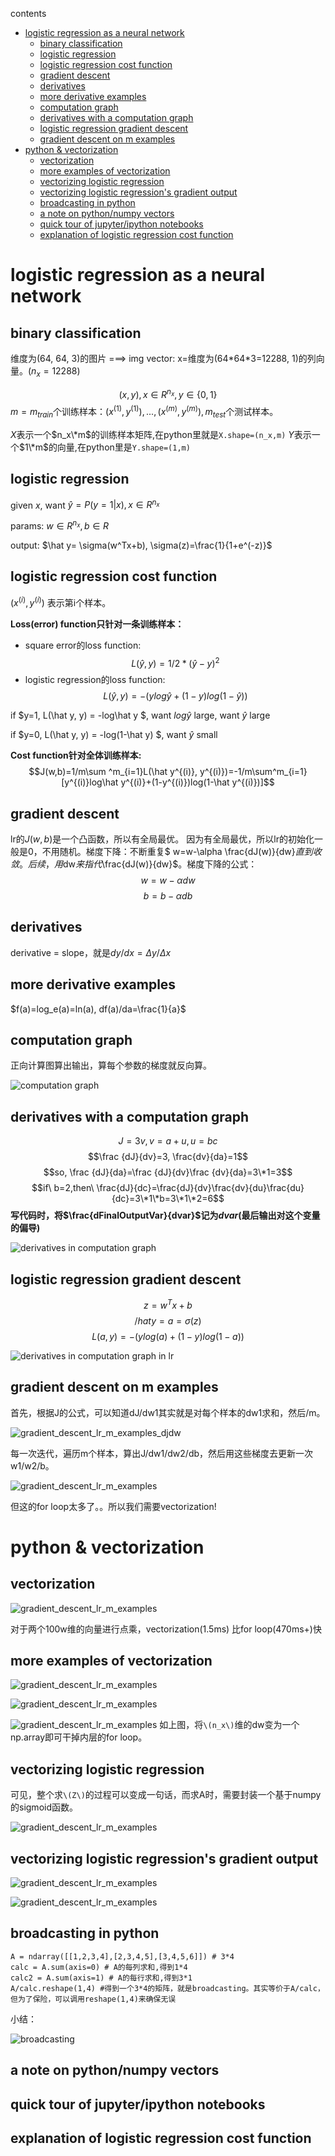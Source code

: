 contents

* [logistic regression as a neural network](#logistic-regression-as-a-neural-network)
  * [binary classification](#binary-classification)
  * [logistic regression](#logistic-regression)
  * [logistic regression cost function](#logistic-regression-cost-function)
  * [gradient descent](#gradient-descent)
  * [derivatives](#derivatives)
  * [more derivative examples](#more-derivative-examples)
  * [computation graph](#computation-graph)
  * [derivatives with a computation graph](#derivatives-with-a-computation-graph)
  * [logistic regression gradient descent](#logistic-regression-gradient-descent)
  * [gradient descent on m examples](#gradient-descent-on-m-examples)
* [python &amp; vectorization](#python--vectorization)
  * [vectorization](#vectorization)
  * [more examples of vectorization](#more-examples-of-vectorization)
  * [vectorizing logistic regression](#vectorizing-logistic-regression)
  * [vectorizing logistic regression's gradient output](#vectorizing-logistic-regressions-gradient-output)
  * [broadcasting in python](#broadcasting-in-python)
  * [a note on python/numpy vectors](#a-note-on-pythonnumpy-vectors)
  * [quick tour of jupyter/ipython notebooks](#quick-tour-of-jupyteripython-notebooks)
  * [explanation of logistic regression cost function](#explanation-of-logistic-regression-cost-function)


# logistic regression as a neural network

## binary classification

维度为(64, 64, 3)的图片 ===> img vector: x=维度为(64\*64\*3=12288, 1)的列向量。($n_x=12288$)

$$ (x,y), x \in R^{n_x}, y \in \{0,1\} $$
$m=m_{train}$个训练样本：${(x^{(1)}, y^{(1)}), ..., (x^{(m)}, y^{(m)})}, m_{test}$个测试样本。

$X$表示一个$n_x\*m$的训练样本矩阵,在python里就是```X.shape=(n_x,m)```
$Y$表示一个$1\*m$的向量,在python里是```Y.shape=(1,m)```

## logistic regression

given $x$, want $\hat y=P(y=1|x), x \in R^{n_x}$

params: $w \in R^{n_x}, b \in R$

output: $\hat y= \sigma(w^Tx+b), \sigma(z)=\frac{1}{1+e^(-z)}$

## logistic regression cost function

$(x^(i),y^(i))$ 表示第i个样本。

**Loss(error) function只针对一条训练样本：**

+ square error的loss function:
$$L(\hat y, y)=1/2*(\hat y - y)^2$$
+ logistic regression的loss function: 
$$L(\hat y, y)=-(ylog\hat y+(1-y)log(1-\hat y))$$

if $y=1, L(\hat y, y) = -log\hat y $, want $log\hat y$ large, want $\hat y$ large

if $y=0, L(\hat y, y) = -log(1-\hat y) $, want $\hat y$ small

**Cost function针对全体训练样本:**
$$J(w,b)=1/m\sum ^m_{i=1}L(\hat y^{(i)}, y^{(i)})=-1/m\sum^m_{i=1}[y^{(i)}log\hat y^{(i)}+(1-y^{(i)})log(1-\hat y^{(i)})]$$

## gradient descent

lr的$J(w,b)$是一个凸函数，所以有全局最优。 因为有全局最优，所以lr的初始化一般是0，不用随机。梯度下降：不断重复$ w=w-\alpha \frac{dJ(w)}{dw}$直到收敛。后续，用$dw$来指代$\frac{dJ(w)}{dw}$。梯度下降的公式：
$$w=w-\alpha dw$$
$$b=b-\alpha db$$

## derivatives

derivative = slope，就是$dy/dx=\Delta y/\Delta x$

## more derivative examples

$f(a)=log_e(a)=ln(a), df(a)/da=\frac{1}{a}$

## computation graph

正向计算图算出输出，算每个参数的梯度就反向算。

![computation graph](https://raw.githubusercontent.com/daiwk/dl.ai/master/c1/imgs/computation%20graph.png)

## derivatives with a computation graph
$$J=3v,v=a+u,u=bc$$
$$\frac {dJ}{dv}=3, \frac{dv}{da}=1$$
$$so, \frac {dJ}{da}=\frac {dJ}{dv}\frac {dv}{da}=3\*1=3$$
$$if\ b=2,then\ \frac{dJ}{dc}=\frac{dJ}{dv}\frac{dv}{du}\frac{du}{dc}=3\*1\*b=3\*1\*2=6$$
**写代码时，将$\frac{dFinalOutputVar}{dvar}$记为$dvar$(最后输出对这个变量的偏导)**

![derivatives in computation graph](https://raw.githubusercontent.com/daiwk/dl.ai/master/c1/imgs/computation%20graph-derivatives.png)

## logistic regression gradient descent

$$z=w^Tx+b$$
$$/hat y=a=\sigma (z)$$
$$L(a,y)=-(ylog(a)+(1-y)log(1-a))$$

![derivatives in computation graph in lr](https://raw.githubusercontent.com/daiwk/dl.ai/master/c1/imgs/computation%20graph-derivatives-lr.png)

## gradient descent on m examples

首先，根据J的公式，可以知道dJ/dw1其实就是对每个样本的dw1求和，然后/m。

![gradient_descent_lr_m_examples_djdw](https://raw.githubusercontent.com/daiwk/dl.ai/master/c1/imgs/gradient_descent_lr_m_examples_djdw.png)

每一次迭代，遍历m个样本，算出J/dw1/dw2/db，然后用这些梯度去更新一次w1/w2/b。

![gradient_descent_lr_m_examples](https://raw.githubusercontent.com/daiwk/dl.ai/master/c1/imgs/gradient_descent_lr_m_examples.png)

但这的for loop太多了。。所以我们需要vectorization!

# python & vectorization

## vectorization

![gradient_descent_lr_m_examples](https://raw.githubusercontent.com/daiwk/dl.ai/master/c1/imgs/vectorization-1.png)

对于两个100w维的向量进行点乘，vectorization(1.5ms) 比for loop(470ms+)快

## more examples of vectorization

![gradient_descent_lr_m_examples](https://raw.githubusercontent.com/daiwk/dl.ai/master/c1/imgs/vectorization-2.png)

![gradient_descent_lr_m_examples](https://raw.githubusercontent.com/daiwk/dl.ai/master/c1/imgs/vectorization-3.png)

![gradient_descent_lr_m_examples](https://raw.githubusercontent.com/daiwk/dl.ai/master/c1/imgs/vectorization-lr.png)
如上图，将`\(n_x\)`维的dw变为一个np.array即可干掉内层的for loop。

## vectorizing logistic regression

可见，整个求`\(Z\)`的过程可以变成一句话，而求A时，需要封装一个基于numpy的sigmoid函数。

![gradient_descent_lr_m_examples](https://raw.githubusercontent.com/daiwk/dl.ai/master/c1/imgs/vectorization-lr-2.png)

## vectorizing logistic regression's gradient output

![gradient_descent_lr_m_examples](https://raw.githubusercontent.com/daiwk/dl.ai/master/c1/imgs/vectorization-lr-3.png)

![gradient_descent_lr_m_examples](https://raw.githubusercontent.com/daiwk/dl.ai/master/c1/imgs/vectorization-lr-4.png)

## broadcasting in python

```
A = ndarray([[1,2,3,4],[2,3,4,5],[3,4,5,6]]) # 3*4
calc = A.sum(axis=0) # A的每列求和,得到1*4
calc2 = A.sum(axis=1) # A的每行求和,得到3*1
A/calc.reshape(1,4) #得到一个3*4的矩阵，就是broadcasting。其实等价于A/calc，但为了保险，可以调用reshape(1,4)来确保无误
```
小结：

![broadcasting](https://raw.githubusercontent.com/daiwk/dl.ai/master/c1/imgs/broadcasting.png)

## a note on python/numpy vectors

## quick tour of jupyter/ipython notebooks

## explanation of logistic regression cost function


